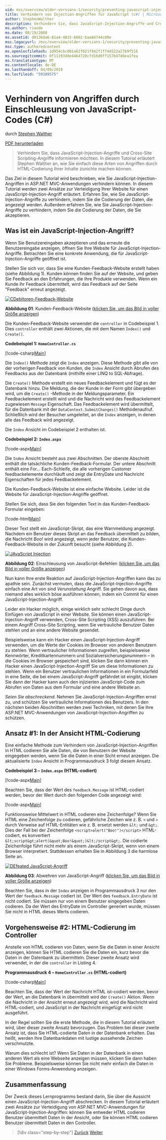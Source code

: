 ```yaml
---
uid: mvc/overview/older-versions-1/security/preventing-javascript-injection-attacks-cs
title: Verhindern von Injection-Angriffen für JavaScript (c#) | Microsoft-Dokumentation
author: StephenWalther
description: Verhindern Sie, dass JavaScript-Injection-Angriffe und Cross-Site Scripting-Angriffe informieren möchten. In diesem Tutorial erläutert Stephen Walther an, wie Sie de auf einfache Weise...
ms.author: riande
ms.date: 08/19/2008
ms.assetid: d0136da6-81a4-4815-b002-baa84744c09e
msc.legacyurl: /mvc/overview/older-versions-1/security/preventing-javascript-injection-attacks-cs
msc.type: authoredcontent
ms.openlocfilehash: 2d954cbc001a62f021f942f1ff44522a2769f516
ms.sourcegitcommit: 0f1119340e4464720cfd16d0ff15764746ea1fea
ms.translationtype: MT
ms.contentlocale: de-DE
ms.lasthandoff: 04/09/2019
ms.locfileid: "59389575"
---
```

# <a name="preventing-javascript-injection-attacks-c"></a>Verhindern von Angriffen durch Einschleusung von JavaScript-Codes (C#)

durch [Stephen Walther](https://github.com/StephenWalther)

[PDF herunterladen](http://download.microsoft.com/download/8/4/8/84843d8d-1575-426c-bcb5-9d0c42e51416/ASPNET_MVC_Tutorial_06_CS.pdf)

> Verhindern Sie, dass JavaScript-Injection-Angriffe und Cross-Site Scripting-Angriffe informieren möchten. In diesem Tutorial erläutert Stephen Walther an, wie Sie einfach diese Arten von Angriffen durch HTML-Codierung Ihrer Inhalte zunichte machen können.


Das Ziel in diesem Tutorial wird beschrieben, wie Sie JavaScript-Injection-Angriffen in ASP.NET MVC-Anwendungen verhindern können. In diesem Tutorial werden zwei Ansätze zur Verteidigung Ihrer Website für einen JavaScript-Injection-Angriff erläutert. Erfahren Sie, wie Sie JavaScript-Injection-Angriffe zu verhindern, indem Sie die Codierung der Daten, die angezeigt werden. Außerdem erfahren Sie, wie Sie JavaScript-Injection-Angriffe zu verhindern, indem Sie die Codierung der Daten, die Sie akzeptieren.

## <a name="what-is-a-javascript-injection-attack"></a>Was ist ein JavaScript-Injection-Angriff?

Wenn Sie Benutzereingaben akzeptieren und das erneute die Benutzereingabe anzeigen, öffnen Sie Ihre Website für JavaScript-Injection-Angriffe. Betrachten Sie eine konkrete Anwendung, die für JavaScript-Injection-Angriffe geöffnet ist.

Stellen Sie sich vor, dass Sie eine Kunden-Feedback-Website erstellt haben (siehe Abbildung 1). Kunden können finden Sie auf der Website, und geben Sie Feedback an den Erfahrungen, die Ihre Produkte verwenden. Wenn ein Kunde ihr Feedback übermittelt, wird das Feedback auf der Seite "Feedback" erneut angezeigt.


[![CDebitoren-Feedback-Website](preventing-javascript-injection-attacks-cs/_static/image2.png)](preventing-javascript-injection-attacks-cs/_static/image1.png)

**Abbildung 01**: Kunden-Feedback-Website ([klicken Sie, um das Bild in voller Größe anzeigen](preventing-javascript-injection-attacks-cs/_static/image3.png))


Die Kunden-Feedback-Website verwendet die `controller` in Codebeispiel 1. Dies `controller` enthält zwei Aktionen, die mit dem Namen `Index()` und `Create()`.

**Codebeispiel 1: `HomeController.cs`**

[!code-csharp[Main](preventing-javascript-injection-attacks-cs/samples/sample1.cs)]

Die `Index()` Methode zeigt die `Index` anzeigen. Diese Methode gibt alle von der vorherigen Feedback von Kunden, die `Index` Ansicht durch Abrufen des Feedbacks aus der Datenbank (mithilfe einer LINQ to SQL-Abfrage).

Die `Create()` Methode erstellt ein neues Feedbackelement und fügt es der Datenbank hinzu. Die Meldung, die der Kunde in der Form gibt übergeben wird, um die `Create()` -Methode in der Meldungsparameter. Ein Feedbackelement erstellt wird und die Nachricht wird des Feedbackelement zugewiesen `Message` Eigenschaft. Das Feedbackelement wird übermittelt, für die Datenbank mit der `DataContext.SubmitChanges()` Methodenaufruf. Schließlich wird der Besucher umgeleitet, an die `Index` anzeigen, in denen alle das Feedback wird angezeigt.

Die `Index` Ansicht im Codebeispiel 2 enthalten ist.

**Codebeispiel 2: `Index.aspx`**

[!code-aspx[Main](preventing-javascript-injection-attacks-cs/samples/sample2.aspx)]

Die `Index` Ansicht besteht aus zwei Abschnitten. Der oberste Abschnitt enthält die tatsächliche Kunden-Feedback-Formular. Der untere Abschnitt enthält eine For... Each-Schleife, die alle vorherigen Customer feedbackelemente durchläuft und zeigt die EntryDate und Nachricht Eigenschaften für jedes Feedbackelement.

Die Kunden-Feedback-Website ist eine einfache Website. Leider ist die Website für JavaScript-Injection-Angriffe geöffnet.

Stellen Sie sich, dass Sie den folgenden Text in das Kunden-Feedback-Formular eingeben:

[!code-html[Main](preventing-javascript-injection-attacks-cs/samples/sample3.html)]

Dieser Text stellt ein JavaScript-Skript, das eine Warnmeldung angezeigt. Nachdem ein Benutzer dieses Skript an das Feedback übermittelt zu bilden, die Nachricht <em>Boo!</em> wird angezeigt, wenn jeder Benutzer, die Kunden-Feedback-Website in der Zukunft besucht (siehe Abbildung 2).


[![JAvaScript Injection](preventing-javascript-injection-attacks-cs/_static/image5.png)](preventing-javascript-injection-attacks-cs/_static/image4.png)

**Abbildung 02**: Einschleusung von JavaScript-Befehlen ([klicken Sie, um das Bild in voller Größe anzeigen](preventing-javascript-injection-attacks-cs/_static/image6.png))


Nun kann Ihre erste Reaktion auf JavaScript-Injection-Angriffen kann das zu apathie sein. Zunächst vermuten, dass die JavaScript-Injection-Angriffe einfach eine Art von sind *Verunstaltung* Angriff. Sie gehen davon aus, dass niemand alles wirklich böse ausführen können, indem ein Commit für einen JavaScript-Injection-Angriff.

Leider ein Hacker möglich, einige wirklich sehr schlecht Dinge durch Einfügen von JavaScript in einer Website. Sie können einen JavaScript-Injection-Angriff verwenden, Cross-Site Scripting (XSS) auszuführen. Bei einem Angriff Cross-Site Scripting, wenn Sie vertrauliche Benutzer Daten stehlen und an eine andere Website gesendet.

Beispielsweise kann ein Hacker einen JavaScript-Injection-Angriff verwenden, um die Werte der Cookies im Browser von anderen Benutzern zu stehlen. Wenn vertraulicher Informationen zugreifen, beispielsweise Kennwörter, Kreditkartennummern und Sozialversicherungsnummern – in die Cookies im Browser gespeichert sind, klicken Sie dann können ein Hacker einen JavaScript-Injection-Angriff Sie um diese Informationen zu stehlen. Wenn ein Benutzer vertraulichen Informationen in ein Formularfeld in eine Seite, die bei einem JavaScript-Angriff gefährdet ist eingibt, klicken Sie dann der Hacker kann auch den injizierten JavaScript-Code zum Abrufen von Daten aus dem Formular und eine andere Website an.

*Seien Sie abschreckend*. Nehmen Sie JavaScript-Injection-Angriffen ernst zu, und schützen Sie vertrauliche Informationen des Benutzers. In den nächsten beiden Abschnitten werden zwei Techniken, mit denen Sie Ihre ASP.NET MVC-Anwendungen von JavaScript-Injection-Angriffen zu schützen.

## <a name="approach-1-html-encode-in-the-view"></a>Ansatz #1: In der Ansicht HTML-Codierung

Eine einfache Methode zum Verhindern von JavaScript-Injection-Angriffen in HTML codieren Sie alle Daten, die von Benutzern der Website eingegeben werden, wenn Sie die Daten in einer Sicht erneut anzeigen. Die aktualisierte `Index` Ansicht in Programmausdruck 3 folgt diesem Ansatz.

**Codebeispiel 3 – `Index.aspx` (HTML-codiert)**

[!code-aspx[Main](preventing-javascript-injection-attacks-cs/samples/sample4.aspx)]

Beachten Sie, dass der Wert des `feedback.Message` ist HTML-codiert werden, bevor der Wert durch den folgenden Code angezeigt wird:

[!code-aspx[Main](preventing-javascript-injection-attacks-cs/samples/sample5.aspx)]

Funktionsweise Mittelwert in HTML codieren eine Zeichenfolge? Wenn Sie HTML eine Zeichenfolge zu codieren, gefährliche Zeichen wie z. B. `<` und `>` durch Verweise auf HTML-Entitäten wie z. B. ersetzt werden `&lt;` und `&gt;`. Dies der Fall bei der Zeichenfolge `<script>alert("Boo!")</script>` HTML-codiert, es konvertiert `&lt;script&gt;alert(&quot;Boo!&quot;)&lt;/script&gt;`. Die codierte Zeichenfolge führt nicht mehr als einem JavaScript-Skript, wenn von einem Browser interpretiert. Stattdessen erhalten Sie in Abbildung 3 die harmlose Seite an.


[![DEfeated JavaScript-Angriff](preventing-javascript-injection-attacks-cs/_static/image8.png)](preventing-javascript-injection-attacks-cs/_static/image7.png)

**Abbildung 03**: Abwehren von JavaScript-Angriff ([klicken Sie, um das Bild in voller Größe anzeigen](preventing-javascript-injection-attacks-cs/_static/image9.png))


Beachten Sie, dass in der `Index` anzeigen in Programmausdruck 3 nur den Wert der `feedback.Message` codiert ist. Der Wert des `feedback.EntryDate` ist nicht codiert. Sie müssen nur von einem Benutzer eingegeben Daten codieren. Da der Wert des EntryDate im Controller generiert wurde, müssen Sie nicht in HTML dieses Werts codieren.

## <a name="approach-2-html-encode-in-the-controller"></a>Vorgehensweise #2: HTML-Codierung im Controller

Anstelle von HTML codieren von Daten, wenn Sie die Daten in einer Ansicht anzeigen, können Sie HTML codieren Sie die Daten ein, kurz bevor die Daten in der Datenbank zu übermitteln. Dieser zweite Ansatz wird verwendet, in der die `controller` in Listing 4.

**Programmausdruck 4 – `HomeController.cs` (HTML-codiert)**

[!code-csharp[Main](preventing-javascript-injection-attacks-cs/samples/sample6.cs)]

Beachten Sie, dass der Wert der Nachricht HTML ist-codiert werden, bevor der Wert, an die Datenbank in übermittelt wird der `Create()` Aktion. Wenn die Nachricht in der Ansicht erneut angezeigt wird, wird die Nachricht wird HTML-codiert, und JavaScript in der Nachricht eingefügt wird nicht ausgeführt.

In der Regel sollten Sie die erste Methode, die in diesem Tutorial erläutert wird, über dieser zweite Ansatz bevorzugen. Das Problem bei dieser zweite Ansatz ist, dass Sie HTML-codierte Daten in der Datenbank erhalten. Das heißt, werden Ihre Datenbankdaten mit lustige aussehende Zeichen verschmutzte.

Warum dies schlecht ist? Wenn Sie Daten in der Datenbank in einen anderen Wert als eine Webseite anzeigen müssen, klicken Sie dann haben Sie Probleme. Beispielsweise können Sie nicht mehr einfach die Daten in einer Windows Forms-Anwendung anzeigen.

## <a name="summary"></a>Zusammenfassung

Der Zweck dieses Lernprogramms bestand darin, Sie über die Aussicht einen JavaScript-Injection-Angriff abschrecken. In diesem Tutorial erläutert zwei Ansätze zur Verteidigung von ASP.NET MVC-Anwendungen für JavaScript-Injection-Angriffen: können Sie entweder HTML codieren Benutzer übermittelt Daten in der Ansicht, oder Sie können HTML codieren Benutzer übermittelt Daten in den Controller.

> [!div class="step-by-step"]
> [Zurück](authenticating-users-with-windows-authentication-cs.md)
> [Weiter](authenticating-users-with-forms-authentication-vb.md)
